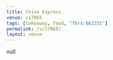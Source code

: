 ```yaml
---
title: China Express
venue: v17065
tags: [takeaway, food, "fhrs:662331"]
permalink: /v/17065/
layout: venue
---
```

null